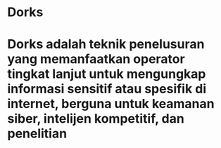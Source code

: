 # Dorks
# Dorks adalah teknik penelusuran yang memanfaatkan operator tingkat lanjut untuk mengungkap informasi sensitif atau spesifik di internet, berguna untuk keamanan siber, intelijen kompetitif, dan penelitian
